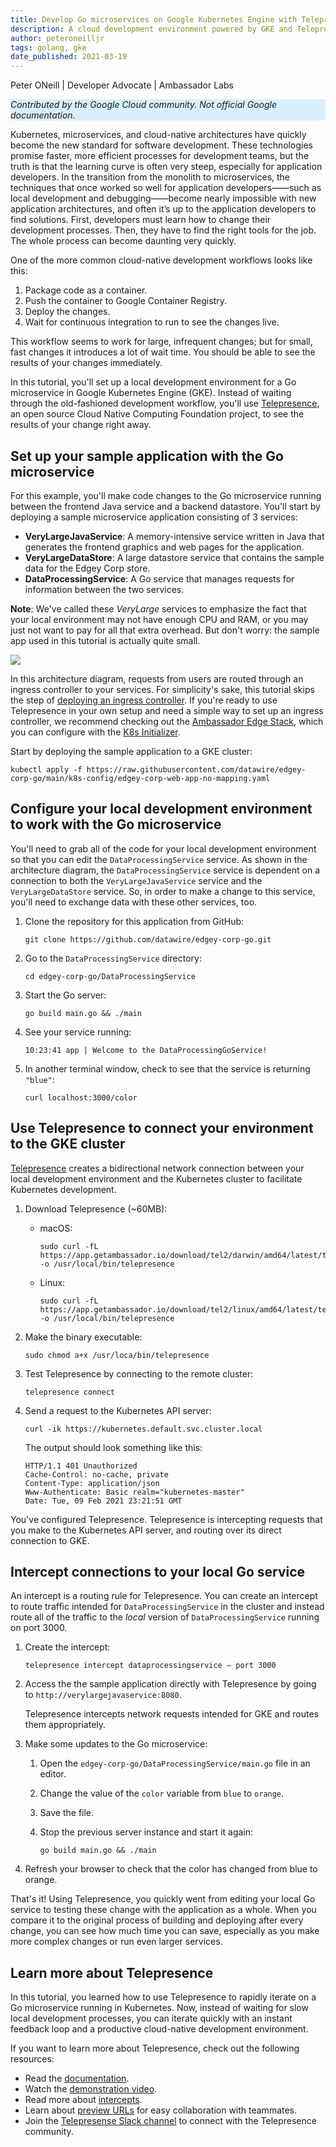 ```yaml
---
title: Develop Go microservices on Google Kubernetes Engine with Telepresence
description: A cloud development environment powered by GKE and Telepresence.
author: peteroneilljr
tags: golang, gke
date_published: 2021-03-19
---
```


Peter ONeill | Developer Advocate | Ambassador Labs

<p style="background-color:#D9EFFC;"><i>Contributed by the Google Cloud community. Not official Google documentation.</i></p>

Kubernetes, microservices, and cloud-native architectures have quickly become the new standard for software development. These technologies promise faster, more
efficient processes for development teams, but the truth is that the learning curve is often very steep, especially for application developers. In the transition
from the monolith to microservices, the techniques that once worked so well for application developers——such as local development and debugging——become nearly 
impossible with new application architectures, and often it’s up to the application developers to find solutions. First, developers must learn how to change
their development processes. Then, they have to find the right tools for the job. The whole process can become daunting very quickly. 

One of the more common cloud-native development workflows looks like this:

1.  Package code as a container.
1.  Push the container to Google Container Registry.
1.  Deploy the changes.
1.  Wait for continuous integration to run to see the changes live.

This workflow seems to work for large, infrequent changes; but for small, fast changes it introduces a lot of wait time. You should be able to see the results 
of your changes immediately. 

In this tutorial, you'll set up a local development environment for a Go microservice in Google Kubernetes Engine (GKE). Instead of waiting through the
old-fashioned development workflow, you'll use [Telepresence](http://www.getambassador.io/products/telepresence/), an open source Cloud Native Computing
Foundation project, to see the results of your change right away. 

## Set up your sample application with the Go microservice

For this example, you'll make code changes to the Go microservice running between the frontend Java service and a backend datastore. You'll start by deploying a 
sample microservice application consisting of 3 services:

* **VeryLargeJavaService**: A memory-intensive service written in Java that generates the frontend graphics and web pages for the application.
* **VeryLargeDataStore**: A large datastore service that contains the sample data for the Edgey Corp store.
* **DataProcessingService**: A Go service that manages requests for information between the two services.

**Note**: We've called these *VeryLarge* services to emphasize the fact that your local environment may not have enough CPU and RAM, or you may just not want to
pay for all that extra overhead. But don't worry: the sample app used in this tutorial is actually quite small.

![](https://storage.googleapis.com/gcp-community/tutorials/telepresence-and-gke/0_7J_48_5o8juPX5E6.png)

In this architecture diagram, requests from users are routed through an ingress controller to your services. For simplicity's sake, this tutorial skips the step
of [deploying an ingress controller](https://www.getambassador.io/docs/latest/topics/install/install-ambassador-oss/#kubernetes-yaml). If you're ready to use 
Telepresence in your own setup and need a simple way to set up an ingress controller, we recommend checking out the
[Ambassador Edge Stack](https://www.getambassador.io/products/edge-stack/), which you can configure with the
[K8s Initializer](https://app.getambassador.io/initializer).

Start by deploying the sample application to a GKE cluster:

    kubectl apply -f https://raw.githubusercontent.com/datawire/edgey-corp-go/main/k8s-config/edgey-corp-web-app-no-mapping.yaml

## Configure your local development environment to work with the Go microservice

You'll need to grab all of the code for your local development environment so that you can edit the `DataProcessingService` service. As shown in the architecture
diagram, the `DataProcessingService` service is dependent on a connection to both the `VeryLargeJavaService` service and the `VeryLargeDataStore` service. So, in 
order to make a change to this service, you'll need to exchange data with these other services, too.

1.  Clone the repository for this application from GitHub:

        git clone https://github.com/datawire/edgey-corp-go.git

1.  Go to the `DataProcessingService` directory:

        cd edgey-corp-go/DataProcessingService

1.  Start the Go server:

        go build main.go && ./main

1.  See your service running:

        10:23:41 app | Welcome to the DataProcessingGoService!

1.  In another terminal window, check to see that the service is returning `"blue"`:

        curl localhost:3000/color

## Use Telepresence to connect your environment to the GKE cluster

[Telepresence](https://www.getambassador.io/use-case/local-kubernetes-development/) creates a bidirectional network connection between your local development
environment and the Kubernetes cluster to facilitate Kubernetes development.

1.  Download Telepresence (~60MB):

    - macOS:

          sudo curl -fL https://app.getambassador.io/download/tel2/darwin/amd64/latest/telepresence -o /usr/local/bin/telepresence

    - Linux:

          sudo curl -fL https://app.getambassador.io/download/tel2/linux/amd64/latest/telepresence -o /usr/local/bin/telepresence

1.  Make the binary executable:

        sudo chmod a+x /usr/loca/bin/telepresence

1.  Test Telepresence by connecting to the remote cluster:

        telepresence connect

1.  Send a request to the Kubernetes API server:

        curl -ik https://kubernetes.default.svc.cluster.local


    The output should look something like this:
    
        HTTP/1.1 401 Unauthorized
        Cache-Control: no-cache, private
        Content-Type: application/json
        Www-Authenticate: Basic realm="kubernetes-master"
        Date: Tue, 09 Feb 2021 23:21:51 GMT

You've configured Telepresence. Telepresence is intercepting requests that you make to the Kubernetes API server, and routing over its direct connection to GKE.

## Intercept connections to your local Go service

An intercept is a routing rule for Telepresence. You can create an intercept to route traffic intended for `DataProcessingService` in the cluster and instead 
route all of the traffic to the *local* version of `DataProcessingService` running on port 3000.

1.  Create the intercept:

        telepresence intercept dataprocessingservice — port 3000

1.  Access the the sample application directly with Telepresence by going to `http://verylargejavaservice:8080`.

    Telepresence intercepts network requests intended for GKE and routes them appropriately.
    
1.  Make some updates to the Go microservice:

    1.  Open the `edgey-corp-go/DataProcessingService/main.go` file in an editor.
    1.  Change the value of the `color` variable from `blue` to `orange`.
    1.  Save the file.
    1.  Stop the previous server instance and start it again:

            go build main.go && ./main

1.  Refresh your browser to check that the color has changed from blue to orange.

That's it! Using Telepresence, you quickly went from editing your local Go service to testing these change with the application as a whole. When you compare it
to the original process of building and deploying after every change, you can see how much time you can save, especially as you make more complex changes or run 
even larger services.

## Learn more about Telepresence

In this tutorial, you learned how to use Telepresence to rapidly iterate on a Go microservice running in Kubernetes. Now, instead of waiting for slow local 
development processes, you can iterate quickly with an instant feedback loop and a productive cloud-native development environment.

If you want to learn more about Telepresence, check out the following resources:

* Read the [documentation](https://www.getambassador.io/docs/latest/telepresence/quick-start/qs-go/).
* Watch the [demonstration video](https://www.youtube.com/watch?v=W_a3aErN3NU).
* Read more about [intercepts](https://www.getambassador.io/docs/latest/telepresence/howtos/intercepts/#intercepts).
* Learn about [preview URLs](https://www.getambassador.io/docs/pre-release/telepresence/howtos/preview-urls/#collaboration-with-preview-urls) for easy 
  collaboration with teammates.
* Join the [Telepresense Slack channel](https://d6e.co/slack) to connect with the Telepresence community.
